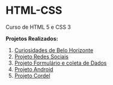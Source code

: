 # HTML-CSS
 Curso de HTML 5 e CSS 3

 <strong>Projetos Realizados: </strong>

<ol>
<li><a href="https://diegomarques20.github.io/HTML-CSS/Exercicios/Projetos%20Curiosidades%20de%20Belo%20Horizonte/"target="_blank">  Curiosidades de Belo Horizonte</a></li>

<li><a href="https://diegomarques20.github.io/projeto-redes-sociais/"target="_blank">  Projeto Redes Sociais</a></li>

<li><a href="https://diegomarques20.github.io/projeto-formulario/"target="_blank">  Projeto Formulário e coleta de Dados</a></li>

<li><a href="https://diegomarques20.github.io/projeto-site-android/"target="_blank" > Projeto Android</a></li>

<li><a href="https://diegomarques20.github.io/projeto-cordel/"target="_blank">  Projeto Cordel</a></li>

</ol>
